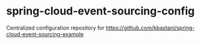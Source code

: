 # spring-cloud-event-sourcing-config
Centralized configuration repository for https://github.com/kbastani/spring-cloud-event-sourcing-example
